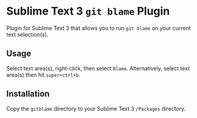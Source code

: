 # Sublime Text 3 `git blame` Plugin

Plugin for Sublime Text 3 that allows you to run `git blame` on your current text selection(s).

## Usage
Select text area(s), right-click, then select `Blame`. Alternatively, select text area(s) then hit `super+ctrl+b`.

## Installation
Copy the `gitblame` directory to your Sublime Text 3 `/Packages` directory.
